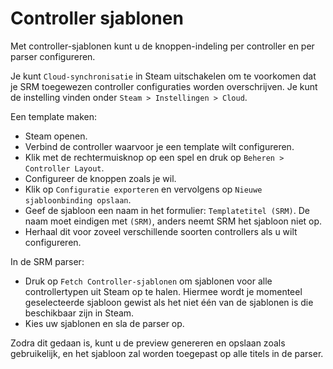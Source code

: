 # Controller sjablonen
Met controller-sjablonen kunt u de knoppen-indeling per controller en per parser configureren.

Je kunt `Cloud-synchronisatie` in Steam uitschakelen om te voorkomen dat je SRM toegewezen controller configuraties worden overschrijven. Je kunt de instelling vinden onder `Steam > Instellingen > Cloud`.

Een template maken:
* Steam openen.
* Verbind de controller waarvoor je een template wilt configureren.
* Klik met de rechtermuisknop op een spel en druk op `Beheren > Controller Layout`.
* Configureer de knoppen zoals je wil.
* Klik op `Configuratie exporteren` en vervolgens op `Nieuwe sjabloonbinding opslaan`.
* Geef de sjabloon een naam in het formulier: `Templatetitel (SRM)`. De naam moet eindigen met `(SRM)`, anders neemt SRM het sjabloon niet op.
* Herhaal dit voor zoveel verschillende soorten controllers als u wilt configureren.

In de SRM parser:
* Druk op `Fetch Controller-sjablonen` om sjablonen voor alle controllertypen uit Steam op te halen. Hiermee wordt je momenteel geselecteerde sjabloon gewist als het niet één van de sjablonen is die beschikbaar zijn in Steam.
* Kies uw sjablonen en sla de parser op.

Zodra dit gedaan is, kunt u de preview genereren en opslaan zoals gebruikelijk, en het sjabloon zal worden toegepast op alle titels in de parser.


